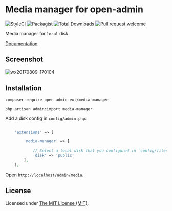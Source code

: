 Media manager for open-admin
===============================

<p align="center">

[![StyleCI](https://styleci.io/repos/384432915/shield?branch=main)](https://styleci.io/repos/387600925)
[![Packagist](https://img.shields.io/github/license/open-admin-org/media-manager.svg?style=flat-square&color=brightgreen)](https://packagist.org/packages/open-admin-ext/media-manager)
[![Total Downloads](https://img.shields.io/packagist/dt/open-admin-ext/media-manager.svg?style=flat-square)](https://packagist.org/packages/open-admin-ext/media-manager)
[![Pull request welcome](https://img.shields.io/badge/pr-welcome-green.svg?style=flat-square&color=brightgreen)]()

</p>

Media manager for `local` disk.

[Documentation](http://open-admin.org/docs/en/extension-media-manager)
## Screenshot

![wx20170809-170104](http://open-admin.org/docs/images/screenshots/ext-media-manager.png)

## Installation

```shell
composer require open-admin-ext/media-manager

php artisan admin:import media-manager
```

Add a disk config in `config/admin.php`:

```php

    'extensions' => [

        'media-manager' => [

            // Select a local disk that you configured in `config/filesystem.php`
            'disk' => 'public'
        ],
    ],

```


Open `http://localhost/admin/media`.

License
------------
Licensed under [The MIT License (MIT)](LICENSE).
